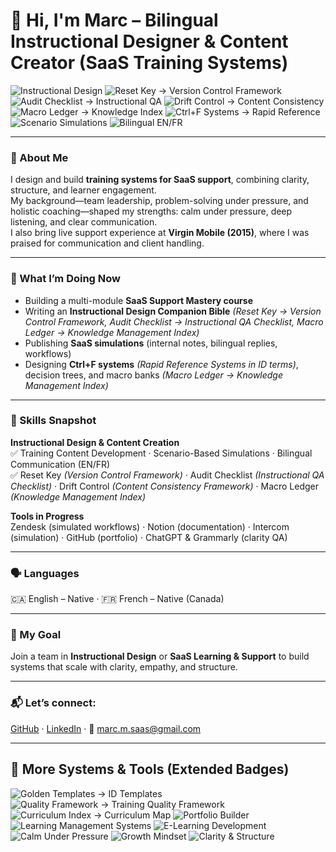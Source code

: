 # 👋 Hi, I'm Marc – Bilingual Instructional Designer & Content Creator (SaaS Training Systems)

<!-- ===== TOP BADGES (CLEAN HEADER) ===== -->
![Instructional Design](https://img.shields.io/badge/Instructional%20Design-Blue?style=for-the-badge&logo=bookstack)
![Reset Key → Version Control Framework](https://img.shields.io/badge/Reset%20Key-Version%20Control%20Framework-Orange?style=for-the-badge&logo=git)
![Audit Checklist → Instructional QA](https://img.shields.io/badge/Audit%20Checklist-Instructional%20QA-Red?style=for-the-badge&logo=checkmarx)
![Drift Control → Content Consistency](https://img.shields.io/badge/Drift%20Control-Content%20Consistency-Green?style=for-the-badge&logo=dependabot)
![Macro Ledger → Knowledge Index](https://img.shields.io/badge/Macro%20Ledger-Knowledge%20Index-Gold?style=for-the-badge&logo=googlekeep)
![Ctrl+F Systems → Rapid Reference](https://img.shields.io/badge/Ctrl%2BF%20Systems-Rapid%20Reference-Turquoise?style=for-the-badge&logo=readthedocs)
![Scenario Simulations](https://img.shields.io/badge/Scenario%20Simulations-Purple?style=for-the-badge&logo=playwright)
![Bilingual EN/FR](https://img.shields.io/badge/Bilingual-EN%2FFR-Violet?style=for-the-badge&logo=googletranslate)

---

### 🧭 About Me
I design and build **training systems for SaaS support**, combining clarity, structure, and learner engagement.  
My background—team leadership, problem-solving under pressure, and holistic coaching—shaped my strengths: calm under pressure, deep listening, and clear communication.  
I also bring live support experience at **Virgin Mobile (2015)**, where I was praised for communication and client handling.

---

### 💼 What I’m Doing Now
- Building a multi-module **SaaS Support Mastery course**  
- Writing an **Instructional Design Companion Bible** *(Reset Key → Version Control Framework, Audit Checklist → Instructional QA Checklist, Macro Ledger → Knowledge Management Index)*  
- Publishing **SaaS simulations** (internal notes, bilingual replies, workflows)  
- Designing **Ctrl+F systems** *(Rapid Reference Systems in ID terms)*, decision trees, and macro banks *(Macro Ledger → Knowledge Management Index)*  

---

### 🔧 Skills Snapshot
**Instructional Design & Content Creation**  
✅ Training Content Development · Scenario-Based Simulations · Bilingual Communication (EN/FR)  
✅ Reset Key *(Version Control Framework)* · Audit Checklist *(Instructional QA Checklist)* · Drift Control *(Content Consistency Framework)* · Macro Ledger *(Knowledge Management Index)*  

**Tools in Progress**  
Zendesk (simulated workflows) · Notion (documentation) · Intercom (simulation) · GitHub (portfolio) · ChatGPT & Grammarly (clarity QA)  

---

### 🗣 Languages
🇨🇦 English – Native · 🇫🇷 French – Native (Canada)

---

### 🎯 My Goal
Join a team in **Instructional Design** or **SaaS Learning & Support** to build systems that scale with clarity, empathy, and structure.  

---

### 📬 Let’s connect:
[GitHub](https://github.com/Marccloudtech) · [LinkedIn](https://www.linkedin.com/in/marc-maisonneuve-6345b6373/) · 📩 marc.m.saas@gmail.com  

---

## 🔽 More Systems & Tools (Extended Badges)

![Golden Templates → ID Templates](https://img.shields.io/badge/Golden%20Templates-ID%20Templates-FFD700?style=for-the-badge&logo=notion)
![Quality Framework → Training Quality Framework](https://img.shields.io/badge/Quality%20Framework-Training%20Quality%20Framework-Blueviolet?style=for-the-badge&logo=qualcomm)
![Curriculum Index → Curriculum Map](https://img.shields.io/badge/Curriculum%20Index-Curriculum%20Map-Gray?style=for-the-badge&logo=files)
![Portfolio Builder](https://img.shields.io/badge/Portfolio%20Builder-Gray?style=for-the-badge&logo=notion)
![Learning Management Systems](https://img.shields.io/badge/LMS-Blueviolet?style=for-the-badge&logo=moodle)
![E-Learning Development](https://img.shields.io/badge/E--Learning%20Development-Teal?style=for-the-badge&logo=artstation)
![Calm Under Pressure](https://img.shields.io/badge/Calm%20Under%20Pressure-Lightblue?style=for-the-badge&logo=chakraui)
![Growth Mindset](https://img.shields.io/badge/Growth%20Mindset-Orange?style=for-the-badge&logo=treehouse)
![Clarity & Structure](https://img.shields.io/badge/Clarity%20%26%20Structure-Silver?style=for-the-badge&logo=markdown)

